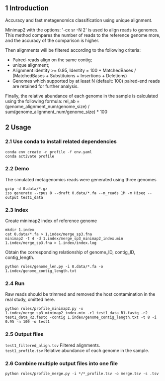 ## 1 Introduction
Accuracy and fast metagenomics classification using unique alignment.

Minimap2 with the options: '-cx sr -N 2' is used to align reads to genomes.<br>
This method compares the number of reads to the reference genome more, and the accuracy of the comparison is higher.

Then alignments will be filtered according to the following criteria:
* Paired-reads align on the same contig;<br>
* unique alignment;<br>
* Alignment identity >= 0.95, Identity = 100 * MatchedBases / (MatchedBases + Substituions + Insertions + Deletions)<br>
* Genomes which supported by at least N (default: 100) paired-end reads are retained for further analysis.<br>

Finally, the relative abundance of each genome in the sample is calculated using the following formula:
rel_ab = (genome_alignment_num/genome_size) / sum(genome_alignment_num/genome_size) * 100

## 2 Usage
### 2.1 Use conda to install related dependencies
```
conda env create -n profile -f env.yaml
conda activate profile
```

### 2.2 Demo
The simulated metagenomics reads were generated using three genomes<br>
```
gzip -d 0.data/*.gz
iss generate --cpus 8 --draft 0.data/*.fa --n_reads 1M -m Hiseq --output test1_data
```

### 2.3 Index
Create minimap2 index of reference genome<br>
```
mkdir 1.index
cat 0.data/*.fa > 1.index/merge_sp3.fna
minimap2 -t 4 -d 1.index/merge_sp3_minimap2_index.min 1.index/merge_sp3.fna > 1.index/index.log
```

Obtain the corresponding relationship of genome_ID, contig_ID, contig_length.
```
python rules/genome_len.py -i 0.data/*.fa -o 1.index/genome_contig_length.txt
```

### 2.4 Run
Raw reads should be trimmed and removed the host contamination in the real study, omitted here.
```
python rules/profile_minimap2.py -x 1.index/merge_sp3_minimap2_index.min -r1 test1_data_R1.fastq -r2 test1_data_R2.fastq -contig 1.index/genome_contig_length.txt -t 8 -i 0.95 -n 100 -o test1
```

### 2.5 Output files
```test1_filtered_align.tsv```  Filtered alignments.<br>
```test1_profile.tsv```  Relative abundance of each genome in the sample.<br>

### 2.6 Combine multiple output files into one file
```
python rules/profile_merge.py -i */*_profile.tsv -o merge.tsv -s .tsv
```
